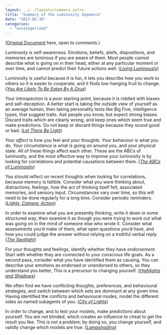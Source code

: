 ```yaml
---
layout: ../../layouts/summary.astro
title: "Summary of the Luminosity Sequence"
date: "2017-05-30"
categories: 
  - "uncategorised"
---
```


([Original Document](https://docs.google.com/a/beshir.org/document/d/1cE7BzQGljKfYAs-OJ5Q7lb68m8e2iz4tqCDsk5Cswno/edit?usp=drive_web) here, open to comments.)

_Luminosity_ is self-awareness. Emotions, beliefs, aliefs, dispositions, and memories are _luminous_ if you are aware of them. Most people cannot describe what is going on in their head, either at any particular moment or over time, and cannot predict their future actions well. ([_Living Luminously_](http://lesswrong.com/lw/1xh/living_luminously/))

Luminosity is useful because it is fun, it lets you describe how you work to others so it is easier to cooperate, and it finds low-hanging fruit to change. ([_You Are Likely To Be Eaten By A Grue_](http://lesswrong.com/lw/1xi/you_are_likely_to_be_eaten_by_a_grue/))

Your introspection is a poor starting point, because it is riddled with biases and self-deception. A better start is taking the outside view of yourself as an average human, then taking personality tests like Big Five, intelligence types, that suggest traits. Ask people you know, but expect strong biases. Discard traits which are clearly wrong, and keep ones which seem true and make predictions. Do not keep or discard things because they sound good or bad. ([_Let There Be Light_](http://lesswrong.com/lw/1xq/let_there_be_light/))

Your _affect_ is how you feel and your thoughts. Your _behaviour_ is what you do. Your _circumstance_ is what is going on around you, and your physical state. All of these things affect each other. These are the ABCs of luminosity, and the most effective way to improve your luminosity is by looking for correlations and potential causations between them. ([_The ABCs of Luminosity_](http://lesswrong.com/lw/1y0/the_abcs_of_luminosity/))

You should reflect on recent thoughts when looking for correlations, because memory is fallible. Consider what you were thinking about, distractions, feelings, how the act of thinking itself felt, associated memories, and sensory input. Circumstances vary over time, so this will need to be done regularly for a long time. Consider periodic reminders. ([_Lights, Camera, Action_](http://lesswrong.com/lw/1yb/lights_camera_action/))

In order to examine what you are presently thinking, write it down in some structured way, then examine it as though you were trying to work out what was going on in the mind of someone else who wrote it. Consider what assessments you’d make of them, what open questions you’d have, and how you could judge the answer without relying on a truthful verbal reply. ([_The Spotlight_](http://lesswrong.com/lw/1za/the_spotlight/))

For your thoughts and feelings, identify whether they have _endorsement_. Start with whether they are connected to your conscious life goals. As a second pass, consider what you have identified them as causing. You can describe your emotions as endorsed or unendorsed to others, so they understand you better, This is a precursor to changing yourself. ([_Highlights and Shadows_](http://lesswrong.com/lw/209/highlights_and_shadows/))

We often find we have conflicting thoughts, preferences, and behavioural strategies, and switch between which sets are dominant at any given time. Having identified the conflicts and behavioural modes, model the different sides as named subagents of you. ([_City of Lights_](http://lesswrong.com/lw/20r/city_of_lights/))

In order to change, and to test your models, make predictions about yourself. You are not blinded, which creates an influence to cheat to get the result you like. This is not a problem; by doing so, you change yourself, and validly change which models are true. ([_Lampshading_](http://lesswrong.com/lw/21l/lampshading/))
